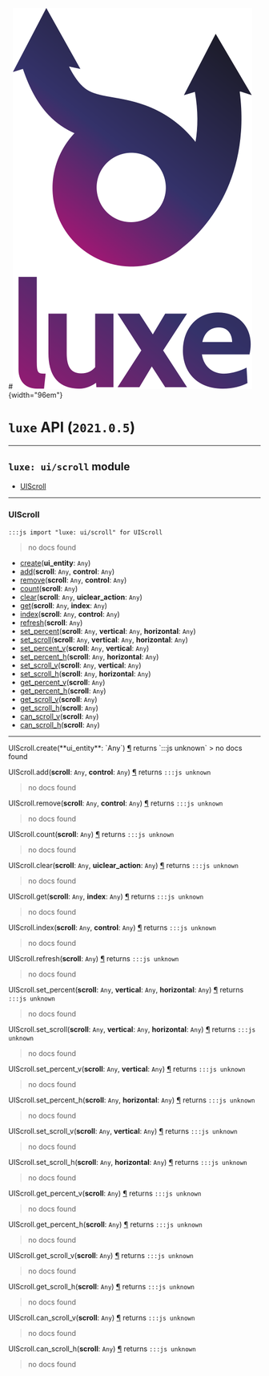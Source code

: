 #![](../../images/luxe-dark.svg){width="96em"}

# `luxe` API (`2021.0.5`)  


---

## `luxe: ui/scroll` module

- [UIScroll](#uiscroll)   

---

### UIScroll
`:::js import "luxe: ui/scroll" for UIScroll`
> no docs found

- [create](#UIScroll.create)(**ui_entity**: `Any`)
- [add](#UIScroll.add+2)(**scroll**: `Any`, **control**: `Any`)
- [remove](#UIScroll.remove+2)(**scroll**: `Any`, **control**: `Any`)
- [count](#UIScroll.count)(**scroll**: `Any`)
- [clear](#UIScroll.clear+2)(**scroll**: `Any`, **uiclear_action**: `Any`)
- [get](#UIScroll.get+2)(**scroll**: `Any`, **index**: `Any`)
- [index](#UIScroll.index+2)(**scroll**: `Any`, **control**: `Any`)
- [refresh](#UIScroll.refresh)(**scroll**: `Any`)
- [set_percent](#UIScroll.set_percent+3)(**scroll**: `Any`, **vertical**: `Any`, **horizontal**: `Any`)
- [set_scroll](#UIScroll.set_scroll+3)(**scroll**: `Any`, **vertical**: `Any`, **horizontal**: `Any`)
- [set_percent_v](#UIScroll.set_percent_v+2)(**scroll**: `Any`, **vertical**: `Any`)
- [set_percent_h](#UIScroll.set_percent_h+2)(**scroll**: `Any`, **horizontal**: `Any`)
- [set_scroll_v](#UIScroll.set_scroll_v+2)(**scroll**: `Any`, **vertical**: `Any`)
- [set_scroll_h](#UIScroll.set_scroll_h+2)(**scroll**: `Any`, **horizontal**: `Any`)
- [get_percent_v](#UIScroll.get_percent_v)(**scroll**: `Any`)
- [get_percent_h](#UIScroll.get_percent_h)(**scroll**: `Any`)
- [get_scroll_v](#UIScroll.get_scroll_v)(**scroll**: `Any`)
- [get_scroll_h](#UIScroll.get_scroll_h)(**scroll**: `Any`)
- [can_scroll_v](#UIScroll.can_scroll_v)(**scroll**: `Any`)
- [can_scroll_h](#UIScroll.can_scroll_h)(**scroll**: `Any`)

<hr/>
<endpoint module="luxe: ui/scroll" class="UIScroll" signature="create(ui_entity : Any)"></endpoint>
<signature id="UIScroll.create">UIScroll.create(**ui_entity**: `Any`)
<a class="headerlink" href="#UIScroll.create" title="Permanent link">¶</a></signature>
<span class='api_ret'>returns</span> `:::js unknown`
> no docs found   

<endpoint module="luxe: ui/scroll" class="UIScroll" signature="add(scroll : Any, control : Any)"></endpoint>
<signature id="UIScroll.add+2">UIScroll.add(**scroll**: `Any`, **control**: `Any`)
<a class="headerlink" href="#UIScroll.add+2" title="Permanent link">¶</a></signature>
<span class='api_ret'>returns</span> `:::js unknown`
> no docs found   

<endpoint module="luxe: ui/scroll" class="UIScroll" signature="remove(scroll : Any, control : Any)"></endpoint>
<signature id="UIScroll.remove+2">UIScroll.remove(**scroll**: `Any`, **control**: `Any`)
<a class="headerlink" href="#UIScroll.remove+2" title="Permanent link">¶</a></signature>
<span class='api_ret'>returns</span> `:::js unknown`
> no docs found   

<endpoint module="luxe: ui/scroll" class="UIScroll" signature="count(scroll : Any)"></endpoint>
<signature id="UIScroll.count">UIScroll.count(**scroll**: `Any`)
<a class="headerlink" href="#UIScroll.count" title="Permanent link">¶</a></signature>
<span class='api_ret'>returns</span> `:::js unknown`
> no docs found   

<endpoint module="luxe: ui/scroll" class="UIScroll" signature="clear(scroll : Any, uiclear_action : Any)"></endpoint>
<signature id="UIScroll.clear+2">UIScroll.clear(**scroll**: `Any`, **uiclear_action**: `Any`)
<a class="headerlink" href="#UIScroll.clear+2" title="Permanent link">¶</a></signature>
<span class='api_ret'>returns</span> `:::js unknown`
> no docs found   

<endpoint module="luxe: ui/scroll" class="UIScroll" signature="get(scroll : Any, index : Any)"></endpoint>
<signature id="UIScroll.get+2">UIScroll.get(**scroll**: `Any`, **index**: `Any`)
<a class="headerlink" href="#UIScroll.get+2" title="Permanent link">¶</a></signature>
<span class='api_ret'>returns</span> `:::js unknown`
> no docs found   

<endpoint module="luxe: ui/scroll" class="UIScroll" signature="index(scroll : Any, control : Any)"></endpoint>
<signature id="UIScroll.index+2">UIScroll.index(**scroll**: `Any`, **control**: `Any`)
<a class="headerlink" href="#UIScroll.index+2" title="Permanent link">¶</a></signature>
<span class='api_ret'>returns</span> `:::js unknown`
> no docs found   

<endpoint module="luxe: ui/scroll" class="UIScroll" signature="refresh(scroll : Any)"></endpoint>
<signature id="UIScroll.refresh">UIScroll.refresh(**scroll**: `Any`)
<a class="headerlink" href="#UIScroll.refresh" title="Permanent link">¶</a></signature>
<span class='api_ret'>returns</span> `:::js unknown`
> no docs found   

<endpoint module="luxe: ui/scroll" class="UIScroll" signature="set_percent(scroll : Any, vertical : Any, horizontal : Any)"></endpoint>
<signature id="UIScroll.set_percent+3">UIScroll.set_percent(**scroll**: `Any`, **vertical**: `Any`, **horizontal**: `Any`)
<a class="headerlink" href="#UIScroll.set_percent+3" title="Permanent link">¶</a></signature>
<span class='api_ret'>returns</span> `:::js unknown`
> no docs found   

<endpoint module="luxe: ui/scroll" class="UIScroll" signature="set_scroll(scroll : Any, vertical : Any, horizontal : Any)"></endpoint>
<signature id="UIScroll.set_scroll+3">UIScroll.set_scroll(**scroll**: `Any`, **vertical**: `Any`, **horizontal**: `Any`)
<a class="headerlink" href="#UIScroll.set_scroll+3" title="Permanent link">¶</a></signature>
<span class='api_ret'>returns</span> `:::js unknown`
> no docs found   

<endpoint module="luxe: ui/scroll" class="UIScroll" signature="set_percent_v(scroll : Any, vertical : Any)"></endpoint>
<signature id="UIScroll.set_percent_v+2">UIScroll.set_percent_v(**scroll**: `Any`, **vertical**: `Any`)
<a class="headerlink" href="#UIScroll.set_percent_v+2" title="Permanent link">¶</a></signature>
<span class='api_ret'>returns</span> `:::js unknown`
> no docs found   

<endpoint module="luxe: ui/scroll" class="UIScroll" signature="set_percent_h(scroll : Any, horizontal : Any)"></endpoint>
<signature id="UIScroll.set_percent_h+2">UIScroll.set_percent_h(**scroll**: `Any`, **horizontal**: `Any`)
<a class="headerlink" href="#UIScroll.set_percent_h+2" title="Permanent link">¶</a></signature>
<span class='api_ret'>returns</span> `:::js unknown`
> no docs found   

<endpoint module="luxe: ui/scroll" class="UIScroll" signature="set_scroll_v(scroll : Any, vertical : Any)"></endpoint>
<signature id="UIScroll.set_scroll_v+2">UIScroll.set_scroll_v(**scroll**: `Any`, **vertical**: `Any`)
<a class="headerlink" href="#UIScroll.set_scroll_v+2" title="Permanent link">¶</a></signature>
<span class='api_ret'>returns</span> `:::js unknown`
> no docs found   

<endpoint module="luxe: ui/scroll" class="UIScroll" signature="set_scroll_h(scroll : Any, horizontal : Any)"></endpoint>
<signature id="UIScroll.set_scroll_h+2">UIScroll.set_scroll_h(**scroll**: `Any`, **horizontal**: `Any`)
<a class="headerlink" href="#UIScroll.set_scroll_h+2" title="Permanent link">¶</a></signature>
<span class='api_ret'>returns</span> `:::js unknown`
> no docs found   

<endpoint module="luxe: ui/scroll" class="UIScroll" signature="get_percent_v(scroll : Any)"></endpoint>
<signature id="UIScroll.get_percent_v">UIScroll.get_percent_v(**scroll**: `Any`)
<a class="headerlink" href="#UIScroll.get_percent_v" title="Permanent link">¶</a></signature>
<span class='api_ret'>returns</span> `:::js unknown`
> no docs found   

<endpoint module="luxe: ui/scroll" class="UIScroll" signature="get_percent_h(scroll : Any)"></endpoint>
<signature id="UIScroll.get_percent_h">UIScroll.get_percent_h(**scroll**: `Any`)
<a class="headerlink" href="#UIScroll.get_percent_h" title="Permanent link">¶</a></signature>
<span class='api_ret'>returns</span> `:::js unknown`
> no docs found   

<endpoint module="luxe: ui/scroll" class="UIScroll" signature="get_scroll_v(scroll : Any)"></endpoint>
<signature id="UIScroll.get_scroll_v">UIScroll.get_scroll_v(**scroll**: `Any`)
<a class="headerlink" href="#UIScroll.get_scroll_v" title="Permanent link">¶</a></signature>
<span class='api_ret'>returns</span> `:::js unknown`
> no docs found   

<endpoint module="luxe: ui/scroll" class="UIScroll" signature="get_scroll_h(scroll : Any)"></endpoint>
<signature id="UIScroll.get_scroll_h">UIScroll.get_scroll_h(**scroll**: `Any`)
<a class="headerlink" href="#UIScroll.get_scroll_h" title="Permanent link">¶</a></signature>
<span class='api_ret'>returns</span> `:::js unknown`
> no docs found   

<endpoint module="luxe: ui/scroll" class="UIScroll" signature="can_scroll_v(scroll : Any)"></endpoint>
<signature id="UIScroll.can_scroll_v">UIScroll.can_scroll_v(**scroll**: `Any`)
<a class="headerlink" href="#UIScroll.can_scroll_v" title="Permanent link">¶</a></signature>
<span class='api_ret'>returns</span> `:::js unknown`
> no docs found   

<endpoint module="luxe: ui/scroll" class="UIScroll" signature="can_scroll_h(scroll : Any)"></endpoint>
<signature id="UIScroll.can_scroll_h">UIScroll.can_scroll_h(**scroll**: `Any`)
<a class="headerlink" href="#UIScroll.can_scroll_h" title="Permanent link">¶</a></signature>
<span class='api_ret'>returns</span> `:::js unknown`
> no docs found   

